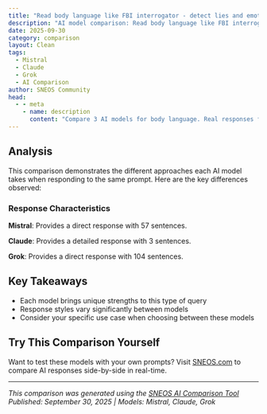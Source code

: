 ```yaml
---
title: "Read body language like FBI interrogator - detect lies and emotions"
description: "AI model comparison: Read body language like FBI interrogator - detect lies and emotions..."
date: 2025-09-30
category: comparison
layout: Clean
tags:
  - Mistral
  - Claude
  - Grok
  - AI Comparison
author: SNEOS Community
head:
  - - meta
    - name: description
      content: "Compare 3 AI models for body language. Real responses from Mistral, Claude, Grok with detailed analysis."
---
```


<ChatComparison
  title="Read body language like FBI interrogator - detect lies and emotions"
  prompt="Read body language like FBI interrogator - detect lies and emotions"
  :responses='{"Mistral": "Reading body language like an FBI interrogator involves paying close attention to subtle cues that can reveal a person\u0027s true emotions and intentions. Here are some key techniques and signs to look for:\n\n### Detecting Lies\n1. **Microexpressions**: These are brief, involuntary facial expressions that reveal a person\u0027s true emotions. They can last for just a fraction of a second. Common microexpressions include:\n - **Surprise**: Raised eyebrows, widened eyes, and open mouth.\n - **Fear**: Raised eyebrows, widened eyes, and open mouth with lips stretched horizontally.\n - **Disgust**: Wrinkled nose, raised upper lip, and lowered eyebrows.\n - **Anger**: Lowered eyebrows, tightened lips, and clenched jaw.\n - **Sadness**: Lowered eyebrows, raised inner corners of the eyebrows, and downturned lips.\n - **Happiness**: Raised cheeks, crow\u2019s feet wrinkles around the eyes, and upturned lips.\n - **Contempt**: Tightened lips on one side of the mouth.\n\n2. **Incongruence**: Look for mismatches between what a person is saying and their body language. For example, if someone says they are happy but their shoulders are slumped and their eyes are downcast, they might be lying.\n\n3. **Eye Contact**: Liars often avoid direct eye contact or look away frequently. However, some skilled liars may maintain too much eye contact to appear truthful.\n\n4. **Hand Movements**: Excessive hand movements or fidgeting can indicate nervousness or deception. Conversely, a lack of hand movements when someone is normally expressive can also be a sign.\n\n5. **Touching the Face or Neck**: Touching the face, neck, or mouth can be a sign of anxiety or deception. This is often an unconscious attempt to soothe oneself.\n\n6. **Feet and Legs**: The feet and legs can be very revealing. Pointing the feet towards an exit or shifting weight frequently can indicate a desire to leave or discomfort.\n\n### Detecting Emotions\n1. **Posture**: An open posture (arms uncrossed, body facing you) generally indicates confidence and honesty. A closed posture (arms crossed, body turned away) can indicate defensiveness or discomfort.\n\n2. **Facial Expressions**: Pay attention to the entire face, not just the mouth. The eyes, eyebrows, and forehead can reveal a lot about a person\u0027s emotions.\n\n3. **Breathing**: Rapid or shallow breathing can indicate anxiety or stress. Deep, controlled breathing often indicates calmness or relaxation.\n\n4. **Voice Tone and Pitch**: Changes in voice tone and pitch can reveal emotions. A higher pitch can indicate excitement or nervousness, while a lower pitch can indicate calmness or sadness.\n\n5. **Gestures**: Large, expansive gestures can indicate confidence or excitement. Small, contained gestures can indicate nervousness or discomfort.\n\n6. **Mirroring**: People often mirror the body language of those they feel comfortable with. If someone is mirroring your movements, it can indicate rapport and trust.\n\n### Practical Tips\n1. **Baseline Behavior**: Establish a baseline of the person\u0027s normal behavior. This helps you identify deviations that might indicate deception or emotional shifts.\n\n2. **Context**: Always consider the context of the situation. Body language can be influenced by cultural norms, personal habits, and the environment.\n\n3. **Practice**: Reading body language effectively requires practice. Pay attention to people\u0027s body language in everyday situations to improve your skills.\n\n4. **Avoid Jumping to Conclusions**: Body language is just one piece of the puzzle. Always consider verbal cues, context, and other factors before making a judgment.\n\nBy honing your ability to read body language, you can gain valuable insights into a person\u0027s true feelings and intentions, much like an FBI interrogator.", "Claude": "# Reading Body Language Like an FBI Professional\n\n## **Key Deception Indicators**\n\n### **Facial Tells**\n- **Micro-expressions**: Fleeting emotions (1/25th second) that reveal true feelings\n- **Asymmetrical expressions**: One side of face not matching the other\n- **Eye behaviors**: \n - Rapid blinking or prolonged staring\n - Looking up-right when recalling (may indicate construction vs. memory)\n - Pupils dilating under stress\n\n### **Physical Stress Signals**\n- **Self-soothing behaviors**: Touching neck, face, or hair\n- **Barrier creation**: Crossing arms, placing objects between you\n- **Fidgeting**: Foot tapping, pen clicking, hand wringing\n- **Posture shifts**: Leaning away, turning body aside\n\n## **Emotional Reading Techniques**\n\n### **The PEACE Method**\n- **P**lan and prepare observations\n- **E**ngage and explain your attention to detail\n- **A**ccount for baseline behavior first\n- **C**larify inconsistencies you notice\n- **E**valuate clusters of behaviors, not isolated signs\n\n### **Voice Analysis**\n- **Pitch changes**: Higher pitch often indicates stress\n- **Speech patterns**: Stuttering, long pauses, rapid speech\n- **Word choice**: Distancing language (\u0022that woman\u0022 vs. \u0022my wife\u0022)\n\n## **Professional Techniques**\n\n### **Establish Baseline**\nAlways observe normal behavior first:\n- Ask neutral questions initially\n- Note their typical gestures and expressions\n- Watch for deviations from their norm\n\n### **Look for Clusters**\nNever rely on single indicators:\n- Combine 3\u002B consistent signals\n- Watch for timing with specific questions\n- Note duration and intensity\n\n### **Strategic Positioning**\n- Sit at slight angle (less confrontational)\n- Maintain comfortable distance (3-4 feet)\n- Ensure good lighting on their face\n- Keep your own body language open\n\n## **Important Ethical Notes**\n\n- Use these skills for **understanding**, not manipulation\n- Respect privacy and consent in interactions\n- Remember that stress doesn\u0027t always equal deception\n- Consider cultural differences in body language\n- These are indicators, not absolute proof\n\n**Practice responsibly** - these techniques are most effective when used to improve communication and understanding rather than to \u0022catch\u0022 people.", "Grok": "Reading body language to detect lies and emotions is a skill often associated with FBI interrogators, behavioral analysts, and psychologists. While no method is 100% foolproof (even polygraphs can be wrong), understanding nonverbal cues can provide valuable insights into someone\u0027s emotional state and potential deception. Here\u2019s a detailed guide inspired by techniques used by professionals like FBI agents, based on behavioral science principles and observational methods.\n\n---\n\n### **1. Establish a Baseline**\nBefore you can detect lies or intense emotions, you need to understand a person\u2019s \u0022normal\u0022 behavior. Everyone has unique mannerisms, so observe how they act when relaxed or truthful. Pay attention to:\n- Their posture (e.g., slouched or upright)\n- Eye movements (e.g., steady or darting)\n- Speech patterns (e.g., pace, tone, pauses)\n- Hand and facial gestures (e.g., fidgeting or stillness)\n\nDeviations from this baseline during specific topics may indicate stress, discomfort, or deception.\n\n---\n\n### **2. Look for Clusters of Behavior**\nA single gesture or expression doesn\u2019t necessarily mean someone is lying or feeling a certain emotion. Instead, look for clusters\u2014multiple cues that align. For example, crossed arms alone might just mean someone is cold, but combined with averted eyes and a tense jaw, it could indicate defensiveness or discomfort.\n\n---\n\n### **3. Key Body Language Cues for Lies and Emotions**\nHere are some common nonverbal signals and what they might mean, based on research by experts like Dr. Paul Ekman (pioneer of microexpressions) and insights from former FBI agents like Joe Navarro (author of *What Every BODY is Saying*).\n\n#### **Facial Expressions and Microexpressions**\n- **Microexpressions:** These are fleeting facial expressions (lasting less than half a second) that reveal true emotions before someone masks them. For example:\n - A quick flash of fear (widened eyes, raised brows) when asked a sensitive question.\n - A smirk or subtle lip curl (contempt) when denying something.\n Learning to spot these takes practice. Dr. Ekman\u2019s training tools can help identify the seven universal emotions: anger, sadness, fear, surprise, disgust, contempt, and happiness.\n- **Eye Contact:** \n - Avoiding eye contact or excessive blinking can indicate nervousness or discomfort, though it\u2019s not always a sign of lying (cultural differences matter).\n - Staring too intently might be an attempt to overcompensate and seem truthful.\n- **Mouth and Lips:** \n - Lip pursing or biting can signal anxiety or withholding information.\n - Fake smiles often don\u2019t reach the eyes (no crow\u2019s feet or squinting).\n\n#### **Body Posture and Movement**\n- **Defensive Postures:** Crossed arms, turning away, or hunching can indicate discomfort or a desire to distance themselves from a topic.\n- **Fidgeting:** Excessive movements like tapping feet, playing with objects, or adjusting clothing can suggest nervousness. However, some liars freeze their movements to avoid seeming anxious.\n- **Pointing Feet:** Feet often subconsciously point toward where someone wants to go. If their feet point away from you during a conversation, they might want to escape the situation.\n- **Mirroring:** If someone suddenly stops mirroring your body language (a natural rapport-building behavior), it might indicate they\u2019re emotionally disengaged or hiding something.\n\n#### **Hands and Gestures**\n- **Touching Face or Neck:** Rubbing the nose, covering the mouth, or scratching the neck can be signs of stress or deception (these are \u0022pacifying\u0022 behaviors to self-soothe).\n- **Hidden Hands:** Keeping hands in pockets or behind the back might suggest they\u2019re hiding something\u2014either literally or figuratively.\n- **Over-Gesturing:** Exaggerated hand movements during an explanation can be an attempt to distract or overemphasize a point.\n\n#### **Voice and Speech Patterns**\n- **Hesitation or Pauses:** Long pauses before answering or frequent \u201Cum\u201D and \u201Cuh\u201D sounds can indicate someone is crafting a response rather than recalling a memory.\n- **Pitch Changes:** A higher-pitched voice often signals stress or anxiety.\n- **Over-Explaining:** Providing too many unnecessary details can be a sign of constructing a story rather than telling the truth.\n- **Deflection:** Answering a question with a question or changing the subject might indicate avoidance.\n\n---\n\n### **4. Contextual Awareness**\nBody language must be interpreted within context. A person might fidget because they\u2019re cold, not because they\u2019re lying. Cultural norms also play a huge role\u2014direct eye contact is respectful in some cultures and rude in others. Ask yourself:\n- What\u2019s the environment? (Are they uncomfortable due to surroundings?)\n- What\u2019s the stakes? (High-stress situations naturally cause nervous behaviors.)\n- Are there other factors? (Fatigue, medical conditions, or personality traits like introversion.)\n\n---\n\n### **5. Spotting Deception-Specific Red Flags**\nFBI interrogators often look for signs of cognitive load (the mental effort of lying) and emotional leakage:\n- **Inconsistent Stories:** Liars may struggle to keep details straight. Ask the same question in different ways later to check for contradictions.\n- **Delayed Reactions:** Truthful answers often come quickly (from memory), while lies require thought, leading to delays.\n- **Asymmetry:** Genuine emotions often show symmetrically on the face. A one-sided smirk or uneven expression might indicate faking.\n- **Over-Control:** Some liars try to suppress all movement or emotion, appearing unnaturally still or emotionless.\n\n---\n\n### **6. Detecting Specific Emotions**\nBeyond deception, body language can reveal emotions:\n- **Anger:** Clenched jaw, furrowed brows, flared nostrils, tight fists, or leaning forward aggressively.\n- **Fear/Anxiety:** Wide eyes, tense shoulders, shallow breathing, or backing away.\n- **Sadness:** Drooping shoulders, downward gaze, slow movements, or a trembling lower lip.\n- **Happiness (Genuine):** Crinkled eyes, raised cheeks, and a relaxed body posture.\n- **Contempt/Disgust:** One-sided sneer, wrinkled nose, or turning away slightly.\n\n---\n\n### **7. How to Practice Like an FBI Interrogator**\n- **Study Real Footage:** Watch interviews, interrogations, or even reality TV to observe body language. Compare confessed liars (e.g., public figures caught in scandals) to truthful individuals.\n- **People-Watch:** Observe strangers in public settings to guess their emotions or intentions based on posture and gestures.\n- **Learn Microexpressions:** Use resources like Paul Ekman\u2019s online training or books to recognize split-second emotional cues.\n- **Role-Play:** Practice with friends by asking them to lie or tell the truth about something minor and see if you can spot the difference.\n\n---\n\n### **8. FBI-Inspired Interrogation Tips**\nFormer FBI agents like Joe Navarro emphasize building rapport and asking open-ended questions to elicit natural responses. Here\u2019s how to apply it:\n- **Stay Calm and Neutral:** Don\u2019t accuse or show skepticism; it makes people defensive. Keep your tone and body language relaxed to encourage openness.\n- **Ask Open-Ended Questions:** Instead of \u201CDid you take it?\u201D ask, \u201CCan you tell me what happened with the item?\u201D This gives more room for verbal and nonverbal slips.\n- **Use Silence:** After asking a question, stay quiet. People often feel compelled to fill silence, revealing more through words or nervous gestures.\n- **Watch for \u201CHot Spots\u201D:** Note when someone reacts strongly to certain topics (e.g., a sudden shift in posture or tone). Dig deeper into those areas with follow-up questions.\n\n---\n\n### **9. Limitations and Ethics**\n- **It\u2019s Not a Lie Detector:** Even trained professionals can misinterpret cues. Body language is a tool, not evidence.\n- **Avoid Manipulation:** Use these skills ethically, not to exploit or intimidate. FBI agents are trained to seek truth while respecting rights.\n- **False Positives:** Stress or personality traits (e.g., shyness) can mimic deception cues. Don\u2019t jump to conclusions.\n\n---\n\n### **Recommended Resources**\n- **Books:**\n - *What Every BODY is Saying* by Joe Navarro (former FBI agent)\n - *The Definitive Book of Body Language* by Allan and Barbara Pease\n - *Emotions Revealed* by Paul Ekman\n- **Courses:**\n - Paul Ekman Group\u2019s microexpression training tools (online)\n- **Videos:**\n - Watch TED Talks or interviews with behavioral experts like Joe Navarro or Paul Ekman.\n - Analyze real FBI interrogation footage (available on platforms like YouTube, with commentary).\n\n---\n\n### **Final Thought**\nReading body language like an FBI interrogator requires patience, practice, and a deep understanding of human behavior. It\u2019s about observing patterns, not making snap judgments. Start small by noticing cues in everyday interactions, and over time, you\u2019ll develop a sharper eye for lies and emotions. Remember, the goal isn\u2019t to \u201Ccatch\u201D someone\u2014it\u2019s to understand them better."}' 
  published-date="12:56"
/>

## Analysis

This comparison demonstrates the different approaches each AI model takes when responding to the same prompt. Here are the key differences observed:

### Response Characteristics

**Mistral**: Provides a direct response with 57 sentences. 

**Claude**: Provides a detailed response with 3 sentences. 

**Grok**: Provides a direct response with 104 sentences. 

## Key Takeaways

- Each model brings unique strengths to this type of query
- Response styles vary significantly between models
- Consider your specific use case when choosing between these models

## Try This Comparison Yourself

Want to test these models with your own prompts? Visit [SNEOS.com](https://sneos.com) to compare AI responses side-by-side in real-time.

---

*This comparison was generated using the [SNEOS AI Comparison Tool](https://sneos.com)*
*Published: September 30, 2025 | Models: Mistral, Claude, Grok*
